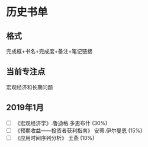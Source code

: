 # 历史书单


## 格式
完成框+书名+完成度+备注+笔记链接

## 当前专注点
宏观经济和长期问题

## 2019年1月
+ [ ] 《宏观经济学》.鲁迪格.多恩布什  (30%)
+ [ ] 《预期收益——投资者获利指南》 安蒂.伊尔曼恩 (15%)
+ [ ] 《应用时间序列分析》 王燕 (10%)